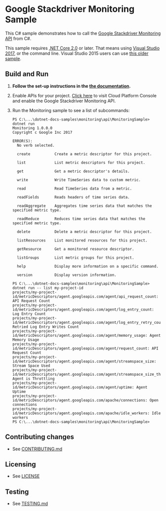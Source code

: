 # Google Stackdriver Monitoring Sample

This C# sample demonstrates how to call the
[Google Stackdriver Monitoring API](https://cloud.google.com/monitoring/docs) from C#.

This sample requires [.NET Core 2.0](
    https://www.microsoft.com/net/core) or later.  That means using
[Visual Studio 2017](
    https://www.visualstudio.com/), or the command line.  Visual Studio 2015 users
can use [this older sample](
    https://github.com/GoogleCloudPlatform/dotnet-docs-samples/tree/vs2015/monitoring/api).

## Build and Run

1.  **Follow the set-up instructions in the [the documentation](https://cloud.google.com/dotnet/docs/setup).**

4.  Enable APIs for your project.
    [Click here](https://console.cloud.google.com/flows/enableapi?apiid=monitoring.googleapis.com&showconfirmation=true)
    to visit Cloud Platform Console and enable the Google Stackdriver Monitoring API.

10. Run the Monitoring sample to see a list of subcommands:
    ```
    PS C:\...\dotnet-docs-samples\monitoring\api\MonitoringSample> dotnet run
    Monitoring 1.0.0.0
    Copyright c Google Inc 2017

    ERROR(S):
      No verb selected.

      create           Create a metric descriptor for this project.

      list             List metric descriptors for this project.

      get              Get a metric descriptor's details.

      write            Write TimeSeries data to custom metric.

      read             Read TimeSeries data from a metric.

      readFields       Reads headers of time series data.

      readAggregate    Aggregates time series data that matches the specified metric type.

      readReduce       Reduces time series data that matches the specified metric type.

      delete           Delete a metric descriptor for this project.

      listResources    List monitored resources for this project.

      getResource      Get a monitored resource descriptor.

      listGroups       List metric groups for this project.

      help             Display more information on a specific command.

      version          Display version information.

    PS C:\...\dotnet-docs-samples\monitoring\api\MonitoringSample> dotnet run -- list my-project-id
    projects/my-project-id/metricDescriptors/agent.googleapis.com/agent/api_request_count: API Request Count
    projects/my-project-id/metricDescriptors/agent.googleapis.com/agent/log_entry_count: Log Entry Count
    projects/my-project-id/metricDescriptors/agent.googleapis.com/agent/log_entry_retry_count: Retried Log Entry Writes Count
    projects/my-project-id/metricDescriptors/agent.googleapis.com/agent/memory_usage: Agent Memory Usage
    projects/my-project-id/metricDescriptors/agent.googleapis.com/agent/request_count: API Request Count
    projects/my-project-id/metricDescriptors/agent.googleapis.com/agent/streamspace_size: Stream Space Used
    projects/my-project-id/metricDescriptors/agent.googleapis.com/agent/streamspace_size_throttling: Agent is Throttling
    projects/my-project-id/metricDescriptors/agent.googleapis.com/agent/uptime: Agent Uptime
    projects/my-project-id/metricDescriptors/agent.googleapis.com/apache/connections: Open connections
    projects/my-project-id/metricDescriptors/agent.googleapis.com/apache/idle_workers: Idle workers
    PS C:\...\dotnet-docs-samples\monitoring\api\MonitoringSample>
    ```

## Contributing changes

* See [CONTRIBUTING.md](../../../CONTRIBUTING.md)

## Licensing

* See [LICENSE](../../../LICENSE)

## Testing

* See [TESTING.md](../../../TESTING.md)
